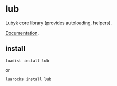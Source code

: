 lub
===

Lubyk core library (provides autoloading, helpers).

[Documentation](http://doc.lubyk.org/lub.html).

install
-------

    luadist install lub

or

    luarocks install lub
